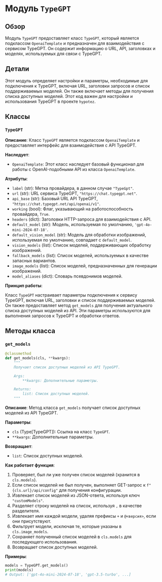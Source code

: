 # Модуль `TypeGPT`

## Обзор

Модуль `TypeGPT` предоставляет класс `TypeGPT`, который является подклассом `OpenaiTemplate` и предназначен для взаимодействия с сервисом TypeGPT. Он содержит информацию о URL, API, заголовках и моделях, используемых для связи с TypeGPT.

## Детали

Этот модуль определяет настройки и параметры, необходимые для подключения к TypeGPT, включая URL, заголовки запросов и список поддерживаемых моделей. Он также включает методы для получения списка доступных моделей. Этот код важен для настройки и использования TypeGPT в проекте `hypotez`.

## Классы

### `TypeGPT`

**Описание**: Класс `TypeGPT` является подклассом `OpenaiTemplate` и предоставляет интерфейс для взаимодействия с API TypeGPT.

**Наследует**:
- `OpenaiTemplate`: Этот класс наследует базовый функционал для работы с OpenAI-подобными API из класса `OpenaiTemplate`.

**Атрибуты**:
- `label` (str): Метка провайдера, в данном случае `"TypeGpt"`.
- `url` (str): URL сервиса TypeGPT, `"https://chat.typegpt.net"`.
- `api_base` (str): Базовый URL API TypeGPT, `"https://chat.typegpt.net/api/openai/v1"`.
- `working` (bool): Флаг, указывающий на работоспособность провайдера, `True`.
- `headers` (dict): Заголовки HTTP-запроса для взаимодействия с API.
- `default_model` (str): Модель, используемая по умолчанию, `'gpt-4o-mini-2024-07-18'`.
- `default_vision_model` (str): Модель для обработки изображений, используемая по умолчанию, совпадает с `default_model`.
- `vision_models` (list): Список моделей, поддерживающих обработку изображений.
- `fallback_models` (list): Список моделей, используемых в качестве запасных вариантов.
- `image_models` (list): Список моделей, предназначенных для генерации изображений.
- `model_aliases` (dict): Словарь псевдонимов моделей.

**Принцип работы**:

Класс `TypeGPT` настраивает параметры подключения к сервису TypeGPT, включая URL, заголовки и список поддерживаемых моделей. Он также предоставляет метод `get_models` для получения актуального списка доступных моделей из API. Эти параметры используются для выполнения запросов к TypeGPT и обработки ответов.

## Методы класса

### `get_models`

```python
@classmethod
def get_models(cls, **kwargs):
    """
    Получает список доступных моделей из API TypeGPT.

    Args:
        **kwargs: Дополнительные параметры.

    Returns:
        list: Список доступных моделей.
    """
```

**Описание**:
Метод класса `get_models` получает список доступных моделей из API TypeGPT.

**Параметры**:
- `cls` (Type[TypeGPT]): Ссылка на класс `TypeGPT`.
- `**kwargs`: Дополнительные параметры.

**Возвращает**:
- `list`: Список доступных моделей.

**Как работает функция**:
1. Проверяет, был ли уже получен список моделей (хранится в `cls.models`).
2. Если список моделей не был получен, выполняет GET-запрос к `f"{cls.url}/api/config"` для получения конфигурации.
3. Извлекает список моделей из JSON-ответа, используя ключ `"customModels"`.
4. Разделяет строку моделей на список, используя `,` в качестве разделителя.
5. Извлекает имя каждой модели, удаляя префиксы `+` и `@<версия>`, если они присутствуют.
6. Фильтрует модели, исключая те, которые указаны в `cls.image_models`.
7. Сохраняет полученный список моделей в `cls.models` для последующего использования.
8. Возвращает список доступных моделей.

**Примеры**:
```python
models = TypeGPT.get_models()
print(models)
# Output: ['gpt-4o-mini-2024-07-18', 'gpt-3.5-turbo', ...]